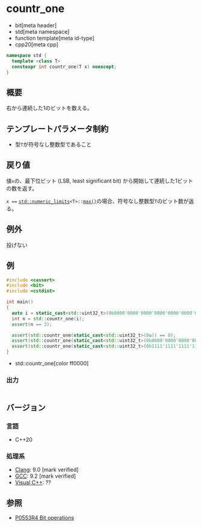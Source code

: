 # countr_one
* bit[meta header]
* std[meta namespace]
* function template[meta id-type]
* cpp20[meta cpp]

```cpp
namespace std {
  template <class T>
  constexpr int countr_one(T x) noexcept;
}
```

## 概要
右から連続した1のビットを数える。


## テンプレートパラメータ制約
- 型`T`が符号なし整数型であること


## 戻り値
値`x`の、最下位ビット (LSB, least significant bit) から開始して連続した1ビットの数を返す。

`x ==` [`std::numeric_limits`](/reference/limits/numeric_limits.md)`<T>::`[`max()`](/reference/limits/numeric_limits/max.md)の場合、符号なし整数型`T`のビット数が返る。


## 例外
投げない


## 例
```cpp example
#include <cassert>
#include <bit>
#include <cstdint>

int main()
{
  auto i = static_cast<std::uint32_t>(0b0000'0000'0000'0000'0000'0000'0000'0111u);
  int n = std::countr_one(i);
  assert(n == 3);

  assert(std::countr_one(static_cast<std::uint32_t>(0u)) == 0);
  assert(std::countr_one(static_cast<std::uint32_t>(0b0000'0000'0000'0000'0000'0000'0000'0001u)) == 1);
  assert(std::countr_one(static_cast<std::uint32_t>(0b1111'1111'1111'1111'1111'1111'1111'1111u)) == 32);
}
```
* std::countr_one[color ff0000]

### 出力
```
```


## バージョン
### 言語
- C++20

### 処理系
- [Clang](/implementation.md#clang): 9.0 [mark verified]
- [GCC](/implementation.md#gcc): 9.2 [mark verified]
- [Visual C++](/implementation.md#visual_cpp): ??


## 参照
- [P0553R4 Bit operations](http://www.open-std.org/jtc1/sc22/wg21/docs/papers/2019/p0553r4.html)
